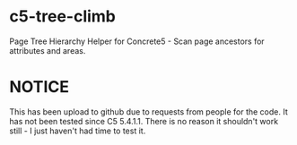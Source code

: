 c5-tree-climb
=============

Page Tree Hierarchy Helper for Concrete5 - Scan page ancestors for attributes and areas.


NOTICE
======
This has been upload to github due to requests from people for the code.
It has not been tested since C5 5.4.1.1.  There is no reason it shouldn't work still - I just
haven't had time to test it.
